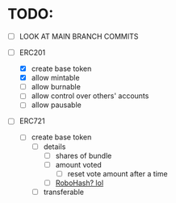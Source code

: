 # TODO:
- [ ] LOOK AT MAIN BRANCH COMMITS

- [ ] ERC201
    - [x] create base token
    - [x] allow mintable
    - [ ] allow burnable
    - [ ] allow control over others' accounts
    - [ ] allow pausable

- [ ] ERC721
    - [ ] create base token
        - [ ] details
            - [ ] shares of bundle
            - [ ] amount voted
                - [ ] reset vote amount after a time
            - [ ] [RoboHash? lol](https://robohash.org/)
        - [ ] transferable
